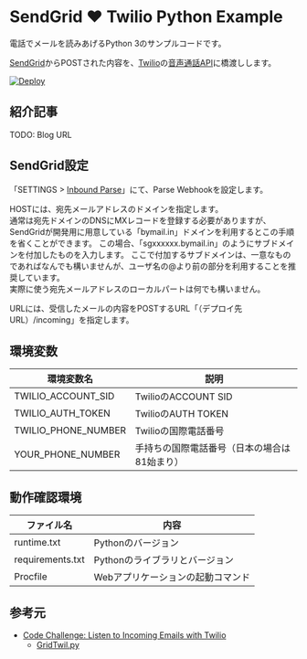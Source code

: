 # SendGrid :heart: Twilio Python Example

電話でメールを読みあげるPython 3のサンプルコードです。

[SendGrid](https://sendgrid.kke.co.jp/)からPOSTされた内容を、[Twilio](http://twilio.kddi-web.com/)の[音声通話API](https://jp.twilio.com/docs/api/rest/making-calls)に橋渡しします。

[![Deploy](https://www.herokucdn.com/deploy/button.svg)](https://heroku.com/deploy)

## 紹介記事

TODO: Blog URL

## SendGrid設定

「SETTINGS > [Inbound Parse](https://app.sendgrid.com/settings/parse)」にて、Parse Webhookを設定します。

HOSTには、宛先メールアドレスのドメインを指定します。  
通常は宛先ドメインのDNSにMXレコードを登録する必要がありますが、SendGridが開発用に用意している「bymail.in」ドメインを利用するとこの手順を省くことができます。
この場合、「sgxxxxxx.bymail.in」のようにサブドメインを付加したものを入力します。
ここで付加するサブドメインは、一意なものであればなんでも構いませんが、ユーザ名の@より前の部分を利用することを推奨しています。  
実際に使う宛先メールアドレスのローカルパートは何でも構いません。

URLには、受信したメールの内容をPOSTするURL「（デプロイ先URL）/incoming」を指定します。

## 環境変数

| 環境変数名 | 説明 |
| --- | --- |
| TWILIO_ACCOUNT_SID | TwilioのACCOUNT SID |
| TWILIO_AUTH_TOKEN | TwilioのAUTH TOKEN |
| TWILIO_PHONE_NUMBER | Twilioの国際電話番号 |
| YOUR_PHONE_NUMBER | 手持ちの国際電話番号（日本の場合は81始まり） |

## 動作確認環境

| ファイル名 | 内容 |
| --- | --- |
| runtime.txt | Pythonのバージョン |
| requirements.txt | Pythonのライブラリとバージョン |
| Procfile | Webアプリケーションの起動コマンド |

## 参考元

- [Code Challenge: Listen to Incoming Emails with Twilio](https://sendgrid.com/blog/code-challenge-listen-incoming-emails-twilio/)
    - [GridTwil.py](https://gist.github.com/kunal732/1ce19f720a6ff0be2ea8)
